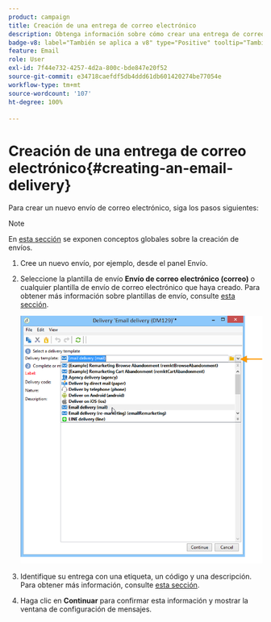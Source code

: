 ```yaml
---
product: campaign
title: Creación de una entrega de correo electrónico
description: Obtenga información sobre cómo crear una entrega de correo electrónico
badge-v8: label="También se aplica a v8" type="Positive" tooltip="También se aplica a Campaign v8"
feature: Email
role: User
exl-id: 7f44e732-4257-4d2a-800c-bde847e20f52
source-git-commit: e34718caefdf5db4ddd61db601420274be77054e
workflow-type: tm+mt
source-wordcount: '107'
ht-degree: 100%

---
```


# Creación de una entrega de correo electrónico{#creating-an-email-delivery}

Para crear un nuevo envío de correo electrónico, siga los pasos siguientes:

>[!NOTE]
>
>En [esta sección](steps-about-delivery-creation-steps.md) se exponen conceptos globales sobre la creación de envíos.

1. Cree un nuevo envío, por ejemplo, desde el panel Envío.
1. Seleccione la plantilla de envío **Envío de correo electrónico (correo)** o cualquier plantilla de envío de correo electrónico que haya creado. Para obtener más información sobre plantillas de envío, consulte [esta sección](about-templates.md).

   ![](assets/s_ncs_user_wizard_email01_1.png)

1. Identifique su entrega con una etiqueta, un código y una descripción. Para obtener más información, consulte [esta sección](steps-create-and-identify-the-delivery.md#identifying-the-delivery).
1. Haga clic en **Continuar** para confirmar esta información y mostrar la ventana de configuración de mensajes.
